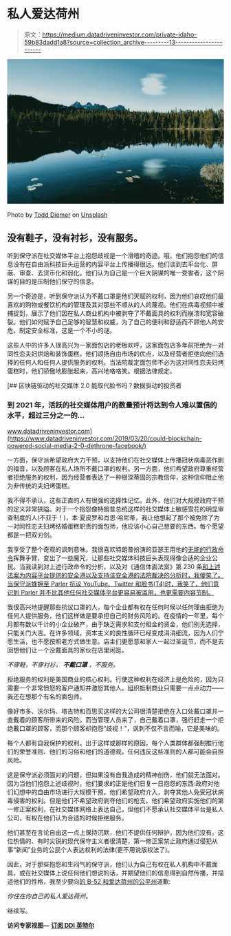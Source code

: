 # 私人爱达荷州

> 原文：<https://medium.datadriveninvestor.com/private-idaho-59b83dadd1a8?source=collection_archive---------13----------------------->

![](img/60365845d67cf6327df5e51de2220b6a.png)

Photo by [Todd Diemer](https://unsplash.com/@todd_diemer?utm_source=medium&utm_medium=referral) on [Unsplash](https://unsplash.com?utm_source=medium&utm_medium=referral)

## 没有鞋子，没有衬衫，没有服务。

听到保守派在社交媒体平台上抱怨歧视是一个滑稽的奇迹。哦，他们抱怨他们的信息没有在自由派科技巨头运营的内容平台上传播得很远。他们谈到去平台化、屏蔽、审查、去货币化和弱化。他们认为自己是一个巨大阴谋的唯一受害者，这个阴谋的目的是压制他们保守的信息。

另一个奇迹是，听到保守派认为不戴口罩是他们天赋的权利，因为他们哀叹他们最喜欢的购物或餐饮机构的管理及其对那些不顺从的人的蔑视。他们在病毒视频中被捕捉到，展示了他们因在私人商业机构中被剥夺了不戴面具的权利而崩溃和宽容破裂。他们如何赋予自己足够的智慧和权威，为了自己的便利和舒适而不顾他人的安危，制定安全标准，这是一个不小的谜。

这些人中的许多人很高兴为一家面包店的老板欢呼，这家面包店多年前拒绝为一对同性恋夫妇烘焙和装饰蛋糕。他们颂扬自由市场的优点，以及经营者拒绝向他们选择的任何人和任何人提供服务的权利。当法院裁定面包师不必为这对同性恋夫妇烤蛋糕时，他们骄傲地膨胀起来，高兴地咯咯笑。根据法律规定。

[](https://www.datadriveninvestor.com/2019/03/20/could-blockchain-powered-social-media-2-0-dethrone-facebook/) [## 区块链驱动的社交媒体 2.0 能取代脸书吗？数据驱动的投资者

### 到 2021 年，活跃的社交媒体用户的数量预计将达到令人难以置信的水平，超过三分之一的…

www.datadriveninvestor.com](https://www.datadriveninvestor.com/2019/03/20/could-blockchain-powered-social-media-2-0-dethrone-facebook/) 

一方面，保守派希望政府大力干预，以支持他们在社交媒体上传播冠状病毒恶作剧的福音，以及顾客在私人场所不戴口罩的权利。另一方面，他们希望政府尊重经营者拒绝服务的权利，因为经营者表达了一种根深蒂固的宗教信仰，这种信仰阻止他为非传统的夫妇烤蛋糕。

我不得不承认，这些正直的人有很强的选择性记忆。此外，他们对大规模政府干预的定义非常狭隘。对于一个抱怨像特朗普总统这样的社交媒体上敏感雪花的明显审查制度的人(不亚于！)，本·夏皮罗和肖恩·哈尼蒂，我让他想起了那个被免除了为一对同性恋夫妇烤结婚蛋糕职责的面包师，他应该小心自己想要的东西。每个愿望都是一把双刃剑。

我享受了整个奇观的讽刺意味。我很喜欢特朗普扮演的亚瑟王用他的[无能的行政命令](https://www.techdirt.com/articles/20200528/01321044592/two-things-to-understand-about-trumps-executive-order-social-media-1-distraction-2-legally-meaningless.shtml)挥舞手臂，变出了一些魔咒，让那些社交媒体科技巨头表现得像合适的企业公民。当我读到对上述行政命令的分析，以及对《通信体面法案》第 230 条[和上述法案为内容平台提供的安全港以及支持该安全港的法院裁决的分析时，我傻笑了。当保守派蜂拥至 Parler 抗议 YouTube、Twitter 和脸书(T4)时，我笑了，他们意识到 Parler 并不比其他任何社交媒体平台更容易被滥用，也更需要内容节制。](https://www.eff.org/issues/cda230)

我很高兴地提醒那些抗议口罩的人，每个企业都有权在任何时候以任何理由拒绝为任何人提供服务，他们这样做是要承担自己的财务风险的。在疫情的一年里，每个月都有数以千计的小企业破产，由于缺乏需求和支付租金的资金，他们别无选择，只能关门大吉。在许多领域，资本主义的良性循环已经变成涓涓细流，因为人们宁愿生活，也不愿按照老方式做生意。店主们更愿意和家人一起过圣诞节，而不是去回想他们让一个没戴面具的家伙在店里闲逛。

*不穿鞋，不穿衬衫，* ***不戴口罩*** *，不服务。*

拒绝服务的权利是美国商业的核心权利。行使这种权利在经济上是危险的，因为只需要一个非常愤怒的客户通知并激怒其他人。组织抵制商业只需要一点点动力——我还在想那个有名的面包师。

像好市多、沃尔玛、塔吉特和百思买这样的大公司很清楚拒绝在入口处戴口罩并一直戴着的顾客所带来的风险。而当管理人员来了，自己戴着口罩，强行赶走一个拒绝戴口罩的顾客，而那个顾客却抱怨“歧视！”，讽刺不仅不言而喻，它是美味的。

每个人都有自我保护的权利。出于这样或那样的原因，每个人类群体都强制推行他们的荣誉准则、他们的习俗和他们的道德观。任何违反这些准则的人都可能会自担风险。

这是保守派必须面对的问题，但如果没有自我造成的精神创伤，他们就无法面对。因为当他们抱怨上述歧视时，他们要求的正是他们日复一日抱怨的东西:政府对他们幻想中的自由市场进行大规模干预。他们希望政府介入，剥夺其他人免受冠状病毒侵害的权利。但是他们不希望政府剥夺他们的枪支。他们希望政府实施他们的第一修正案权利，在社交媒体网络上表达自己，但他们不愿承认社交媒体平台是私人公司，有权在他们认为合适的时候拒绝服务。

他们甚至在言论自由这一点上保持沉默，他们不提供任何辩护，因为他们没有。这位热情的、有时尖锐的现代保守主义者很清楚，第一修正案禁止政府通过侵犯从事“新闻”业务的公民个人表达权利的法律(更不用说版权法了)。

因此，对于那些抱怨和生闷气的保守派，他们认为自己有权在私人机构中不戴面具，或在社交媒体上说任何他们想说的话，并期望他们的信息得到自然传播，并描述他们的性格，我至少要向[的 B-52 和爱达荷州的公平州](https://www.google.com/search?q=private+idaho+lyrics&rlz=1CAKDZI_enUS913&oq=private+idaho&aqs=chrome.2.69i57j46j0l2j46j0j69i61l2.5372j0j7&sourceid=chrome&ie=UTF-8)道歉:

*你住在你自己的私人爱达荷州。*

继续写。

**访问专家视图—** [**订阅 DDI 英特尔**](https://datadriveninvestor.com/ddi-intel)